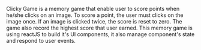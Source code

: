 Clicky Game is a memory game that enable user to score points when he/she clicks on an image.  To score a point, the user must clicks on the image once.  If an image is clicked twice, the score is reset to zero. The game also record the highest score that user earned.  This memory game is using reactJS to build it's UI components, it also manage component's state and respond to user events.